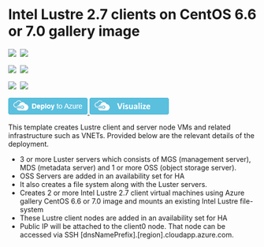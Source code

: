# Intel Lustre 2.7 clients on CentOS 6.6 or 7.0 gallery image

<IMG SRC="https://azbotstorage.blob.core.windows.net/badges/intel-lustre-clients-on-centos/PublicLastTestDate.svg" />&nbsp;
<IMG SRC="https://azbotstorage.blob.core.windows.net/badges/intel-lustre-clients-on-centos/PublicDeployment.svg" />&nbsp;

<IMG SRC="https://azbotstorage.blob.core.windows.net/badges/intel-lustre-clients-on-centos/FairfaxLastTestDate.svg" />&nbsp;
<IMG SRC="https://azbotstorage.blob.core.windows.net/badges/intel-lustre-clients-on-centos/FairfaxDeployment.svg" />&nbsp;

<IMG SRC="https://azbotstorage.blob.core.windows.net/badges/intel-lustre-clients-on-centos/BestPracticeResult.svg" />&nbsp;
<IMG SRC="https://azbotstorage.blob.core.windows.net/badges/intel-lustre-clients-on-centos/CredScanResult.svg" />&nbsp;

<a href="https://portal.azure.com/#create/Microsoft.Template/uri/https%3A%2F%2Fraw.githubusercontent.com%2FAzure%2Fazure-quickstart-templates%2Fmaster%2Fintel-lustre-clients-on-centos%2Fazuredeploy.json" target="_blank">
    <img src="https://raw.githubusercontent.com/Azure/azure-quickstart-templates/master/1-CONTRIBUTION-GUIDE/images/deploytoazure.png"/>
</a>
<a href="http://armviz.io/#/?load=https%3A%2F%2Fraw.githubusercontent.com%2FAzure%2Fazure-quickstart-templates%2Fmaster%2Fintel-lustre-clients-on-centos%2Fazuredeploy.json" target="_blank">
    <img src="https://raw.githubusercontent.com/Azure/azure-quickstart-templates/master/1-CONTRIBUTION-GUIDE/images/visualizebutton.png"/>
</a>

This template creates Lustre client and server node VMs and related infrastructure such as VNETs. Provided below are the relevant details of the deployment.

* 3 or more Luster servers which consists of MGS (management server), MDS (metadata server) and 1 or more OSS (object storage server).
* OSS Servers are added in an availability set for HA
* It also creates a file system along with the Luster servers. 
* Creates 2 or more Intel Lustre 2.7 client virtual machines using Azure gallery CentOS 6.6 or 7.0 image and mounts an existing Intel Lustre file-system
* These Lustre client nodes are added in an availability set for HA
* Public IP will be attached to the client0 node. That node can be accessed via SSH [dnsNamePrefix].[region].cloudapp.azure.com.
